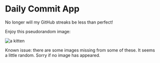 Daily Commit App
================
No longer will my GitHub streaks be less than perfect!

Enjoy this pseudorandom image:

![a kitten](http://placekitten.com/100/300 "a kitten")

Known issue: there are some images missing from some of these. It seems a little random. Sorry if no image has appeared.